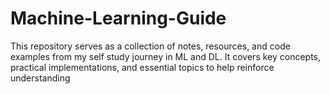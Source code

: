 # Machine-Learning-Guide
This repository serves as a collection of notes, resources, and code examples from my self study journey in ML and DL. It covers key concepts, practical implementations, and essential topics to help reinforce understanding
